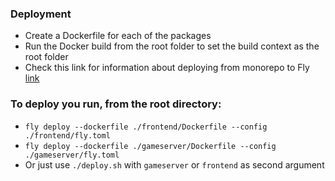 ### Deployment

- Create a Dockerfile for each of the packages
- Run the Docker build from the root folder to set the build context as the root folder
- Check this link for information about deploying from monorepo to Fly [link](https://fly.io/docs/reference/monorepo/)

### To deploy you run, from the root directory:

- `fly deploy --dockerfile ./frontend/Dockerfile --config ./frontend/fly.toml`
- `fly deploy --dockerfile ./gameserver/Dockerfile --config ./gameserver/fly.toml`
- Or just use `./deploy.sh` with `gameserver` or `frontend` as second argument
